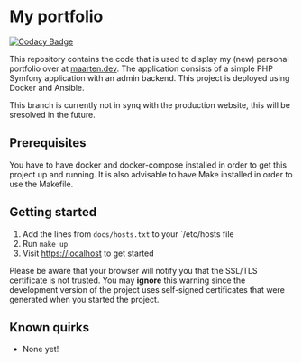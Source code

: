 # My portfolio

[![Codacy Badge](https://api.codacy.com/project/badge/Grade/d75c12ea668d439aa28819e9cb31b6cf)](https://app.codacy.com/app/survivorbat/portfolio?utm_source=github.com&utm_medium=referral&utm_content=survivorbat/portfolio&utm_campaign=Badge_Grade_Dashboard)

This repository contains the code that is used to display my (new) personal portfolio
over at [maarten.dev](https://maarten.dev). The application consists of a simple PHP Symfony application
with an admin backend. This project is deployed using Docker and Ansible.

This branch is currently not in synq with the production website, this will be sresolved in the future.

## Prerequisites

You have to have docker and docker-compose installed in order to get this project
up and running. It is also advisable to have Make installed in order to use the Makefile.

## Getting started

1. Add the lines from `docs/hosts.txt` to your `/etc/hosts file
1. Run `make up`
1. Visit [https://localhost](https://localhost) to get started

Please be aware that your browser will notify you that the SSL/TLS certificate is not trusted.
You may **ignore** this warning since the development version of the project uses
self-signed certificates that were generated when you started the project.

## Known quirks

* None yet!

